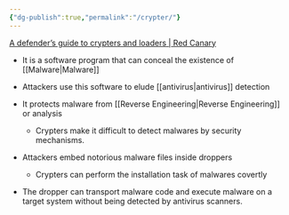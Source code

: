 ```yaml
---
{"dg-publish":true,"permalink":"/crypter/"}
---
```



[A defender’s guide to crypters and loaders | Red Canary](https://redcanary.com/blog/threat-detection/crypters-and-loaders/?utm_source=chatgpt.com)

- It is a software program that can conceal the existence of [[Malware\|Malware]]
- Attackers use this software to elude [[antivirus\|antivirus]] detection
- It protects malware from [[Reverse Engineering\|Reverse Engineering]] or analysis
	- Crypters make it difficult to detect malwares by security mechanisms.

- Attackers embed notorious malware files inside droppers
	- Crypters can perform the installation task of malwares covertly
- The dropper can transport malware code and execute malware on a target system without being detected by antivirus scanners.


